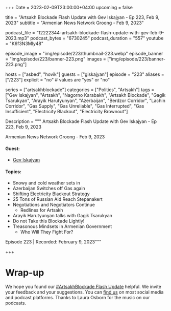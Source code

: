 +++
Date = 2023-02-09T23:00:00+04:00
upcoming = false 

title = "Artsakh Blockade Flash Update with Gev Iskajyan - Ep 223, Feb 9, 2023"
subtitle = "Armenian News Network Groong - Feb 9, 2023"

podcast_file = "12222344-artsakh-blockade-flash-update-with-gev-feb-9-2023.mp3"
podcast_bytes = "6730245"
podcast_duration = "557"
youtube = "K6f3N3Mly48"

episode_image = "img/episode/223/thumbnail-223.webp"
episode_banner = "img/episode/223/banner-223.png"
images = ["img/episode/223/banner-223.png"]

hosts = ["asbed", "hovik"]
guests = ["giskajyan"]
episode = "223"
aliases = ["/223"]
explicit = "no" # values are "yes" or "no"


series = ["artsakhblockade"]
categories = ["Politics", "Artsakh"]
tags = ["Gev Iskajyan", "Artsakh", "Nagorno Karabakh", "Artsakh Blockade", "Gagik Tsarukyan", "Arayik Harutyunyan", "Azerbaijan", "Berdzor Corridor", "Lachin Corridor", "Gas Supply", "Gas Unreliable", "Gas Interrupted", "Gas Insufficient", "Electricity Blackout", "Electricity Brownout"]

Description = """
Artsakh Blockade Flash Update with Gev Iskajyan - Ep 223, Feb 9, 2023

Armenian News Network Groong - Feb 9, 2023

#### Guest: 
* [Gev Iskajyan](/guest/giskajyan)

#### Topics:
* Snowy and cold weather sets in
* Azerbaijan Switches off Gas again
* Shifting Electricity Blackout Strategy
* 25 Tons of Russian Aid Reach Stepanakert
* Negotiations and Negotiators Continue
    * Redlines for Artsakh
* Arayik Harutyunyan talks with Gagik Tsarukyan
* Do not Take this Blockade Lightly!
* Treasonous Mindsets in  Armenian Government
    * Who Will They Fight For?

Episode 223 | Recorded: February 9, 2023"""

+++

# Wrap-up

We hope you found our [#ArtsakhBlockade Flash Update](https://podcasts.groong.org/) helpful. We invite your feedback and your suggestions. You can [find us](https://linktr.ee/groong) on most social media and podcast platforms. Thanks to Laura Osborn for the music on our podcasts.
